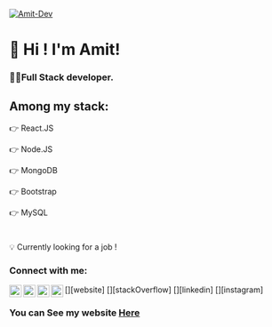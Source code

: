 [<img src="https://i.ibb.co/K6czDC4/Amit-Dev.png" alt="Amit-Dev" title="👋 Hi there! I'm Amit|👨‍💻 a Full Stack developer."/>](https://amit-dev-webpage.web.app/)

# 👋 Hi ! I'm Amit!

###  👨‍💻Full Stack developer. 

## Among my stack:

👉 React.JS

👉 Node.JS

👉 MongoDB

👉 Bootstrap

👉 MySQL

#

💡 Currently looking for a job !


### Connect with me:

[<img align="left" alt="amit-web" width="22px" src="https://amit-dev-webpage.web.app/" />][website]
[<img align="left" alt="amit-stack overflow" width="22px" src="https://stackoverflow.com/users/17137370/amit-hagag" />][stackOverflow]
[<img align="left" alt="amit-LinkedIn" width="22px" src="https://www.linkedin.com/in/amit-hagag/" />][linkedin]
[<img align="left" alt="amit-Instagram" width="22px" src="https://www.instagram.com/amit_hg2/" />][instagram]


### You can See my website [Here](https://amit-dev-webpage.web.app/)